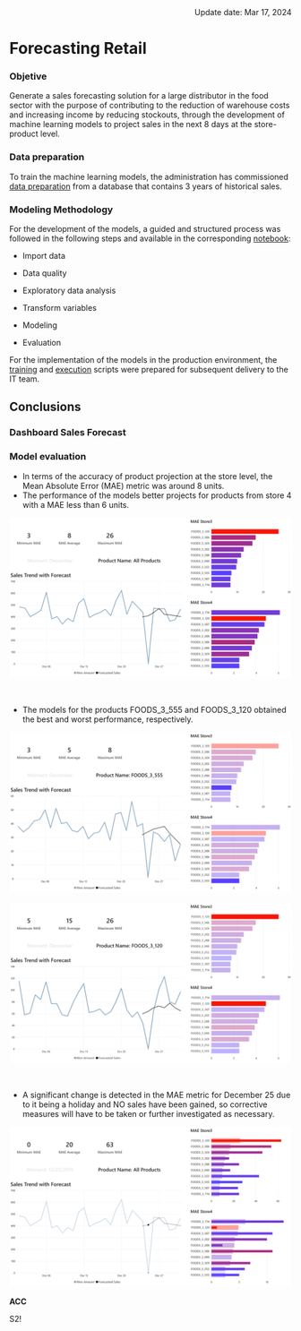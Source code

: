 <div style="text-align: right">Update date: Mar 17, 2024</div>

# **Forecasting Retail**

### **Objetive**

Generate a sales forecasting solution for a large distributor in the food sector with the purpose of contributing to the reduction of warehouse costs and increasing income by reducing stockouts, through the development of machine learning models to project sales in the next 8 days at the store-product level.

### **Data preparation**

To train the machine learning models, the administration has commissioned [data preparation](notebooks/01_forecasting_prepare_data.ipynb) from a database that contains 3 years of historical sales. 

### **Modeling Methodology**

For the development of the models, a guided and structured process was followed in the following steps and available in the corresponding [notebook](notebooks/03_forecasting_production_code.ipynb):

* Import data

* Data quality

* Exploratory data analysis

* Transform variables

* Modeling

* Evaluation

For the implementation of the models in the production environment, the [training](production/trainingretail.py) and [execution](production/executionretail.py) scripts were prepared for subsequent delivery to the IT team.

## **Conclusions**

### **Dashboard Sales Forecast**

### **Model evaluation**

* In terms of the accuracy of product projection at the store level, the Mean Absolute Error (MAE) metric was around 8 units.
* The performance of the models better projects for products from store 4 with a MAE less than 6 units.

![](./media/forecasting_mae.png)

<br>

* The models for the products FOODS_3_555 and FOODS_3_120 obtained the best and worst performance, respectively.

![](./media/forecasting_mae_item555.png)

![](./media/forecasting_mae_item120.png)

<br>

* A significant change is detected in the MAE metric for December 25 due to it being a holiday and NO sales have been gained, so corrective measures will have to be taken or further investigated as necessary.

![](./media/forecasting_mae_Nativity.png)



**ACC**

S2!